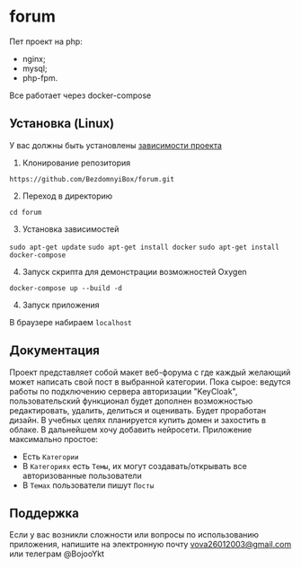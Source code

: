 # forum 
<!-- описание репозитория -->
Пет проект на php:
- nginx;
- mysql;
- php-fpm.

Все работает через docker-compose

<!--Установка-->
## Установка (Linux)
У вас должны быть установлены [зависимости проекта](https://github.com/BezdomnyiBox/forum#зависимости)

1. Клонирование репозитория
   
```https://github.com/BezdomnyiBox/forum.git```

2. Переход в директорию

```cd forum```

3. Установка зависимостей

```sudo apt-get update```
```sudo apt-get install docker```
```sudo apt-get install docker-compose```

4. Запуск скрипта для демонстрации возможностей Oxygen

```docker-compose up --build -d```

4. Запуск приложения

В браузере набираем ```localhost```

<!--Пользовательская документация-->
## Документация
Проект представляет собой макет веб-форума с где каждый желающий может написать свой пост в выбранной категории.
Пока сырое: ведутся работы по подключению сервера авторизации "KeyCloak", пользовательский функционал будет дополнен возможностью редактировать, удалить, делиться и оценивать. Будет проработан дизайн. В учебных целях планируется купить домен и захостить в облаке. В дальнейшем хочу добавить нейросети.
Приложение максимально простое:
- Есть ``Категории``
- В ``Категориях`` есть ``Темы``, их могут создавать/открывать все авторизованные пользователи
- В ``Темах`` пользователи пишут ``Посты``

<!--Поддержка-->
## Поддержка
Если у вас возникли сложности или вопросы по использованию приложения, напишите на электронную почту <vova26012003@gmail.com> или телеграм @BojooYkt
